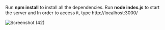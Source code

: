 Run **npm install** to install all the dependencies. 
Run **node index.js** to start the server and 
In order to access it, type http://localhost:3000/

![Screenshot (42)](https://github.com/user-attachments/assets/6323e78d-9a2a-482b-9737-6d68ec7eea01)
